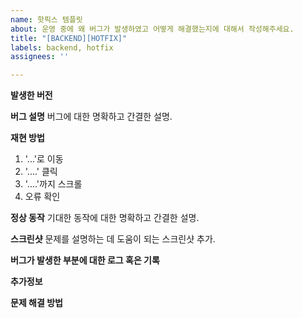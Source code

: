 ```yaml
---
name: 핫픽스 템플릿
about: 운영 중에 왜 버그가 발생하였고 어떻게 해결했는지에 대해서 작성해주세요.
title: "[BACKEND][HOTFIX]"
labels: backend, hotfix
assignees: ''

---
```


**발생한 버전**

**버그 설명**
버그에 대한 명확하고 간결한 설명.

**재현 방법**
1. '...'로 이동
2. '....' 클릭
3. '....'까지 스크롤
4. 오류 확인

**정상 동작**
기대한 동작에 대한 명확하고 간결한 설명.

**스크린샷**
문제를 설명하는 데 도움이 되는 스크린샷 추가.

**버그가 발생한 부분에 대한 로그 혹은 기록**

**추가정보**

**문제 해결 방법**
